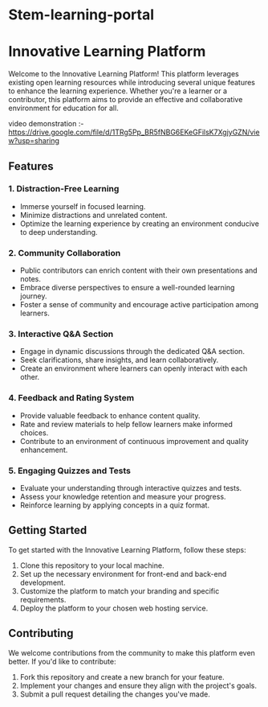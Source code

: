 # Stem-learning-portal

# Innovative Learning Platform

Welcome to the Innovative Learning Platform! This platform leverages existing open learning resources while introducing several unique features to enhance the learning experience. Whether you're a learner or a contributor, this platform aims to provide an effective and collaborative environment for education for all.


video demonstration :-https://drive.google.com/file/d/1TRg5Pp_BR5fNBG6EKeGFilsK7XgjyGZN/view?usp=sharing
## Features

### 1. Distraction-Free Learning

- Immerse yourself in focused learning.
- Minimize distractions and unrelated content.
- Optimize the learning experience by creating an environment conducive to deep understanding.

### 2. Community Collaboration

- Public contributors can enrich content with their own presentations and notes.
- Embrace diverse perspectives to ensure a well-rounded learning journey.
- Foster a sense of community and encourage active participation among learners.

### 3. Interactive Q&A Section

- Engage in dynamic discussions through the dedicated Q&A section.
- Seek clarifications, share insights, and learn collaboratively.
- Create an environment where learners can openly interact with each other.

### 4. Feedback and Rating System

- Provide valuable feedback to enhance content quality.
- Rate and review materials to help fellow learners make informed choices.
- Contribute to an environment of continuous improvement and quality enhancement.

### 5. Engaging Quizzes and Tests

- Evaluate your understanding through interactive quizzes and tests.
- Assess your knowledge retention and measure your progress.
- Reinforce learning by applying concepts in a quiz format.

## Getting Started

To get started with the Innovative Learning Platform, follow these steps:

1. Clone this repository to your local machine.
2. Set up the necessary environment for front-end and back-end development.
3. Customize the platform to match your branding and specific requirements.
4. Deploy the platform to your chosen web hosting service.

## Contributing

We welcome contributions from the community to make this platform even better. If you'd like to contribute:

1. Fork this repository and create a new branch for your feature.
2. Implement your changes and ensure they align with the project's goals.
3. Submit a pull request detailing the changes you've made.


